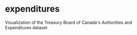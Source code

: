 expenditures
============

Visualization of the Treasury Board of Canada's Authorities and Expenditures dataset

